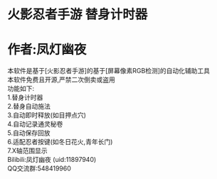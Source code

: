 # 火影忍者手游 替身计时器  
# 作者:凤灯幽夜  
本软件是基于[火影忍者手游]的基于[屏幕像素RGB检测]的自动化辅助工具  
本软件免费且开源,严禁二次倒卖或盗用  
功能如下:  
1.替身计时器  
2.替身自动施法  
3.自动即时释放(如目押点穴)  
4.自动记录通灵秘卷  
5.自动保存回放  
6.适配忍者按键(如冬日花火,青年长门)  
7.X轴范围显示  
Bilibili:凤灯幽夜 (uid:11897940)  
QQ交流群:548419960  



